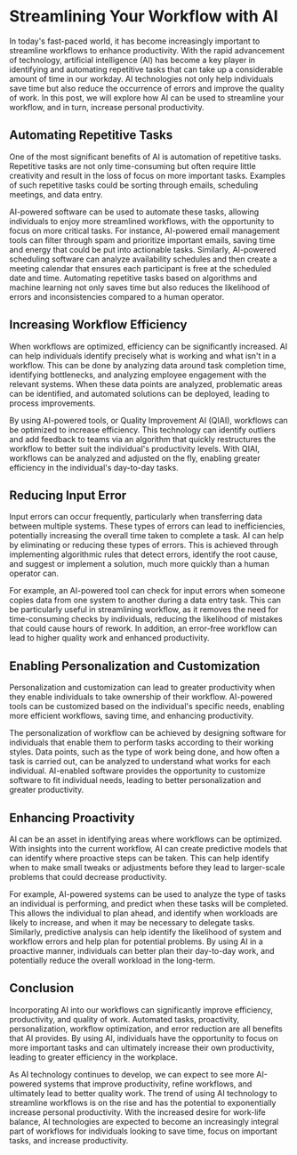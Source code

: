 # Streamlining Your Workflow with AI

In today's fast-paced world, it has become increasingly important to streamline workflows to enhance productivity. With the rapid advancement of technology, artificial intelligence (AI) has become a key player in identifying and automating repetitive tasks that can take up a considerable amount of time in our workday. AI technologies not only help individuals save time but also reduce the occurrence of errors and improve the quality of work. In this post, we will explore how AI can be used to streamline your workflow, and in turn, increase personal productivity.

## Automating Repetitive Tasks

One of the most significant benefits of AI is automation of repetitive tasks. Repetitive tasks are not only time-consuming but often require little creativity and result in the loss of focus on more important tasks. Examples of such repetitive tasks could be sorting through emails, scheduling meetings, and data entry. 

AI-powered software can be used to automate these tasks, allowing individuals to enjoy more streamlined workflows, with the opportunity to focus on more critical tasks. For instance, AI-powered email management tools can filter through spam and prioritize important emails, saving time and energy that could be put into actionable tasks. Similarly, AI-powered scheduling software can analyze availability schedules and then create a meeting calendar that ensures each participant is free at the scheduled date and time. Automating repetitive tasks based on algorithms and machine learning not only saves time but also reduces the likelihood of errors and inconsistencies compared to a human operator.

## Increasing Workflow Efficiency

When workflows are optimized, efficiency can be significantly increased. AI can help individuals identify precisely what is working and what isn't in a workflow. This can be done by analyzing data around task completion time, identifying bottlenecks, and analyzing employee engagement with the relevant systems. When these data points are analyzed, problematic areas can be identified, and automated solutions can be deployed, leading to process improvements.

By using AI-powered tools, or Quality Improvement AI (QIAI), workflows can be optimized to increase efficiency. This technology can identify outliers and add feedback to teams via an algorithm that quickly restructures the workflow to better suit the individual's productivity levels. With QIAI, workflows can be analyzed and adjusted on the fly, enabling greater efficiency in the individual's day-to-day tasks.

## Reducing Input Error

Input errors can occur frequently, particularly when transferring data between multiple systems. These types of errors can lead to inefficiencies, potentially increasing the overall time taken to complete a task. AI can help by eliminating or reducing these types of errors. This is achieved through implementing algorithmic rules that detect errors, identify the root cause, and suggest or implement a solution, much more quickly than a human operator can. 

For example, an AI-powered tool can check for input errors when someone copies data from one system to another during a data entry task. This can be particularly useful in streamlining workflow, as it removes the need for time-consuming checks by individuals, reducing the likelihood of mistakes that could cause hours of rework. In addition, an error-free workflow can lead to higher quality work and enhanced productivity.

## Enabling Personalization and Customization

Personalization and customization can lead to greater productivity when they enable individuals to take ownership of their workflow. AI-powered tools can be customized based on the individual's specific needs, enabling more efficient workflows, saving time, and enhancing productivity. 

The personalization of workflow can be achieved by designing software for individuals that enable them to perform tasks according to their working styles. Data points, such as the type of work being done, and how often a task is carried out, can be analyzed to understand what works for each individual. AI-enabled software provides the opportunity to customize software to fit individual needs, leading to better personalization and greater productivity.

## Enhancing Proactivity

AI can be an asset in identifying areas where workflows can be optimized. With insights into the current workflow, AI can create predictive models that can identify where proactive steps can be taken. This can help identify when to make small tweaks or adjustments before they lead to larger-scale problems that could decrease productivity. 

For example, AI-powered systems can be used to analyze the type of tasks an individual is performing, and predict when these tasks will be completed. This allows the individual to plan ahead, and identify when workloads are likely to increase, and when it may be necessary to delegate tasks. Similarly, predictive analysis can help identify the likelihood of system and workflow errors and help plan for potential problems. By using AI in a proactive manner, individuals can better plan their day-to-day work, and potentially reduce the overall workload in the long-term.

## Conclusion

Incorporating AI into our workflows can significantly improve efficiency, productivity, and quality of work. Automated tasks, proactivity, personalization, workflow optimization, and error reduction are all benefits that AI provides. By using AI, individuals have the opportunity to focus on more important tasks and can ultimately increase their own productivity, leading to greater efficiency in the workplace. 

As AI technology continues to develop, we can expect to see more AI-powered systems that improve productivity, refine workflows, and ultimately lead to better quality work. The trend of using AI technology to streamline workflows is on the rise and has the potential to exponentially increase personal productivity. With the increased desire for work-life balance, AI technologies are expected to become an increasingly integral part of workflows for individuals looking to save time, focus on important tasks, and increase productivity.